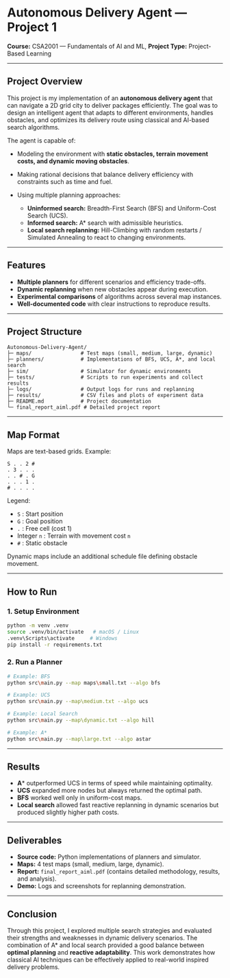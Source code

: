 # Autonomous Delivery Agent — Project 1

**Course:** CSA2001 — Fundamentals of AI and ML,
**Project Type:** Project-Based Learning

---

## Project Overview

This project is my implementation of an **autonomous delivery agent** that can navigate a 2D grid city to deliver packages efficiently. The goal was to design an intelligent agent that adapts to different environments, handles obstacles, and optimizes its delivery route using classical and AI-based search algorithms.

The agent is capable of:

* Modeling the environment with **static obstacles, terrain movement costs, and dynamic moving obstacles**.
* Making rational decisions that balance delivery efficiency with constraints such as time and fuel.
* Using multiple planning approaches:

  * **Uninformed search:** Breadth-First Search (BFS) and Uniform-Cost Search (UCS).
  * **Informed search:** A* search with admissible heuristics.
  * **Local search replanning:** Hill-Climbing with random restarts / Simulated Annealing to react to changing environments.

---

## Features

* **Multiple planners** for different scenarios and efficiency trade-offs.
* **Dynamic replanning** when new obstacles appear during execution.
* **Experimental comparisons** of algorithms across several map instances.
* **Well-documented code** with clear instructions to reproduce results.

---

## Project Structure

```
Autonomous-Delivery-Agent/
├─ maps/                # Test maps (small, medium, large, dynamic)
├─ planners/            # Implementations of BFS, UCS, A*, and local search
├─ sim/                 # Simulator for dynamic environments
├─ tests/               # Scripts to run experiments and collect results
├─ logs/                # Output logs for runs and replanning
├─ results/             # CSV files and plots of experiment data
├─ README.md            # Project documentation
└─ final_report_aiml.pdf # Detailed project report
```

---

## Map Format

Maps are text-based grids. Example:

```
S . . 2 #
. 3 . . .
. . # . G
. . . 1 .
# . . . .
```

Legend:

* `S` : Start position
* `G` : Goal position
* `.` : Free cell (cost 1)
* Integer `n` : Terrain with movement cost `n`
* `#` : Static obstacle

Dynamic maps include an additional schedule file defining obstacle movement.

---

## How to Run

### 1. Setup Environment

```bash
python -m venv .venv
source .venv/bin/activate   # macOS / Linux
.venv\Scripts\activate     # Windows
pip install -r requirements.txt
```

### 2. Run a Planner

```bash
# Example: BFS
python src\main.py --map maps\small.txt --algo bfs

# Example: UCS
python src\main.py --map\medium.txt --algo ucs

# Example: Local Search
python src\main.py --map\dynamic.txt --algo hill

# Example: A* 
python src\main.py --map\large.txt --algo astar
```

---

## Results

* **A*** outperformed UCS in terms of speed while maintaining optimality.
* **UCS** expanded more nodes but always returned the optimal path.
* **BFS** worked well only in uniform-cost maps.
* **Local search** allowed fast reactive replanning in dynamic scenarios but produced slightly higher path costs.

---

## Deliverables

* **Source code:** Python implementations of planners and simulator.
* **Maps:** 4 test maps (small, medium, large, dynamic).
* **Report:** `final_report_aiml.pdf` (contains detailed methodology, results, and analysis).
* **Demo:** Logs and screenshots for replanning demonstration.

---

## Conclusion

Through this project, I explored multiple search strategies and evaluated their strengths and weaknesses in dynamic delivery scenarios. The combination of A* and local search provided a good balance between **optimal planning** and **reactive adaptability**. This work demonstrates how classical AI techniques can be effectively applied to real-world inspired delivery problems.
